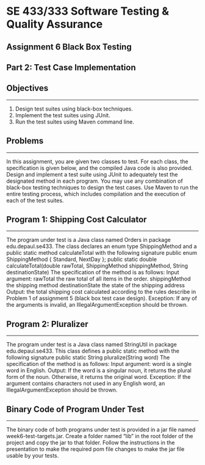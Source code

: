 # SE 433/333 Software Testing & Quality Assurance
## Assignment 6 Black Box Testing
## Part 2: Test Case Implementation
## Objectives
___
1. Design test suites using black-box techniques.
2. Implement the test suites using JUnit.
3. Run the test suites using Maven command line.
## Problems
___
In this assignment, you are given two classes to test. For each class, the
specification is given below, and the compiled Java code is also provided.
Design and implement a test suite using JUnit to adequately test the
designated method in each program. You may use any combination of
black-box testing techniques to design the test cases. Use Maven to run
the entire testing process, which includes compilation and the execution of
each of the test suites.
## Program 1: Shipping Cost Calculator
___
The program under test is a Java class named Orders in package
edu.depaul.se433. The class declares an enum type ShippingMethod and a
public static method calculateTotal with the following signature
public enum ShippingMethod { Standard, NextDay };
public static double calculateTotal(double rawTotal,
ShippingMethod shippingMethod,
String destinationState)
The specification of the method is as follows:
Input argument:
rawTotal the raw total of all items in the order.
shippingMethod the shipping method
destinationState the state of the shipping address
Output: the total shipping cost calculated according to the rules
describe in Problem 1 of assignment 5 (black box test case
design).
Exception: If any of the arguments is invalid, an
IllegalArgumentException should be thrown.
## Program 2: Pluralizer
___
The program under test is a Java class named StringUtil in package
edu.depaul.se433. This class defines a public static method with the
following signature
public static String pluralize(String word)
The specification of the method is as follows:
Input argument: word is a single word in English.
Output: If the word is a singular noun, it returns the plural form of
the noun. Otherwise, it returns the original word.
Exception: If the argument contains characters not used in any
English word, an IllegalArgumentException should be
thrown.
## Binary Code of Program Under Test
___
The binary code of both programs under test is provided in a jar file
named week6-test-targets.jar. Create a folder named “lib” in the root folder
of the project and copy the jar to that folder.
Follow the instructions in the presentation to make the required pom file
changes to make the jar file usable by your tests.
